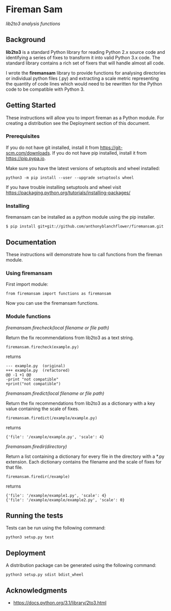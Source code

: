 # Fireman Sam

*lib2to3 analysis functions*

## Background

**lib2to3** is a standard Python library for reading Python 2.x source code and identifying a series of fixes to transform it into valid Python 3.x code. The standard library contains a rich set of fixers that will handle almost all code.
 
I wrote the **firemansam** library to provide functions for analysing directories or individual python files (.py) and extracting a scale metric representing the quantity of code lines which would need to be rewritten for the Python code to be compatible with Python 3.
 
## Getting Started

These instructions will allow you to import fireman as a Python module.
For creating a distribution see the Deployment section of this document.

### Prerequisites

If you do not have git installed, install it from https://git-scm.com/downloads.
If you do not have pip installed, install it from https://pip.pypa.io.

Make sure you have the latest versions of setuptools and wheel installed:

```
python3 -m pip install --user --upgrade setuptools wheel
```

If you have trouble installing setuptools and wheel visit
https://packaging.python.org/tutorials/installing-packages/

### Installing

firemansam can be installed as a python module using the pip installer.

```
$ pip install git+git://github.com/anthonyblanchflower/firemansam.git
```

## Documentation

These instructions will demonstrate how to call functions from the fireman module.

### Using firemansam

First import module:

```
from firemansam import functions as firemansam
```

Now you can use the firemansam functions.

### Module functions

*firemansam.firecheck(local filename or file path)*

Return the fix recommendations from lib2to3 as a text string.

```
firemansam.firecheck(example.py)
```

returns

```
--- example.py	(original)
+++ example.py	(refactored)
@@ -1 +1 @@
-print "not compatible"
+print("not compatible")
```

*firemansam.firedict(local filename or file path)*

Return the fix recommendations from lib2to3 as a dictionary with a key value containing the scale of fixes.

```
firemansam.firedict(/example/example.py)
```

returns

```
{'file': '/example/example.py', 'scale': 4}
```

*firemansam.firedir(directory)*

Return a list containing a dictionary for every file in the directory with a *.py extension. Each dictionary contains the filename and the scale of fixes for that file.

```
firemansam.firedir(/example)
```

returns

```
{'file': '/example/example1.py', 'scale': 4}
{'file': '/example/example/example2.py', 'scale': 0}
```

## Running the tests

Tests can be run using the following command:

```
python3 setup.py test
```

## Deployment

A distribution package can be generated using the following command:

```
python3 setup.py sdist bdist_wheel
```

## Acknowledgments

* https://docs.python.org/3.1/library/2to3.html